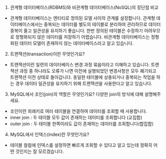 1. 관계형 데이터베이스(RDBMS)와 비관계형 데이터베이스(NoSQL)의 장단점 비교

- 관계형 데이터베이스는 엔티티로 정의된 모델 사이의 관계를 설정합니다. 관계형 데이터베이스에서는 중복되는 데이터를 별도의 테이블로 분리하여 관리하므로 데이터 중복이 줄고 일관성을 유지하기 좋습니다. 한번 정의된 테이블은 수정하기 어려우므로 정형화되지 않은 데이터를 저장하기 어렵습니다.
  비관계형 데이터베이스는 정형화된 데이터 모델이 존재하지 않는 데이터베이스라고 알고 있습니다.

2. 트랜잭션(transaction)이란 무엇인가요?

- 트랜잭션이란 일련의 데이터베이스 변경 과정 묶음이라고 이해하고 있습니다. 트랜잭션 과정 중 하나라도 오류가 나면 이전에 실행되었던 변경사항은 모두 폐기되고 트랜잭션 이전 상태로 돌아갑니다. 동일한 테이블에 상충되거나 중복되는 작업을 하는 경우 데이터 일관성을 유지하기 위해 트랜잭션을 사용한다고 알고 있습니다.

3. MySQL에서 조인(join)의 역할은 무엇인가요? 다양한 join의 방식에 대해 설명해주세요.

- 조인이란 외래키로 여러 테이블을 연결하여 데이터를 조회할 때 사용합니다.
- inner join : 두 테이블 모두 값이 존재하는 데이터를 조회합니다 (교집합)
- outer join : 두 테이블 한쪽이라도 값이 존재하는 데이터를 조회합니다(합집합)

4. MySQL에서 인덱스(index)란 무엇인가요?

- 테이블 컬럼에 인덱스를 설정하면 빠르게 조회할 수 있다고 알고 있는데 정확히 어떤 것인지는 잘 모르겠습니다.
